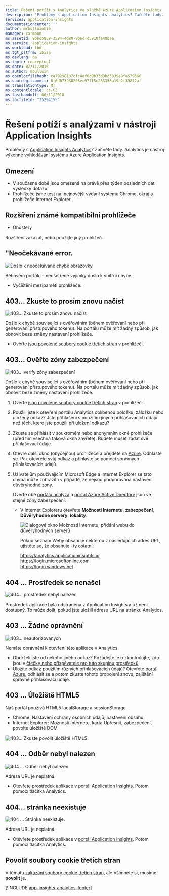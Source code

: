 ```yaml
---
title: Řešení potíží s Analytics ve službě Azure Application Insights | Microsoft Docs
description: 'Problémy s Application Insights analytics? Začněte tady. '
services: application-insights
documentationcenter: ''
author: mrbullwinkle
manager: carmonm
ms.assetid: 9bbd5859-3584-4d80-9b6d-d5910fa48baa
ms.service: application-insights
ms.workload: tbd
ms.tgt_pltfrm: ibiza
ms.devlang: na
ms.topic: conceptual
ms.date: 07/11/2016
ms.author: mbullwin
ms.openlocfilehash: c479298187cfc4af6d9b33d9bd3839e8fa579566
ms.sourcegitcommit: 6f6d073930203ec977f5c283358a19a2f39872af
ms.translationtype: MT
ms.contentlocale: cs-CZ
ms.lasthandoff: 06/11/2018
ms.locfileid: "35294155"
---
```

# <a name="troubleshoot-analytics-in-application-insights"></a>Řešení potíží s analýzami v nástroji Application Insights
Problémy s [Application Insights Analytics](app-insights-analytics.md)? Začněte tady. Analytics je nástroj výkonné vyhledávání systému Azure Application Insights.

## <a name="limits"></a>Omezení
* V současné době jsou omezená na právě přes týden posledních dat výsledky dotazu.
* Prohlížeče jsme test na: nejnovější vydání systému Chrome, okraj a prohlížeče Internet Explorer.

## <a name="known-incompatible-browser-extensions"></a>Rozšíření známé kompatibilní prohlížeče
* Ghostery

Rozšíření zakázat, nebo použijte jiný prohlížeč.

## <a name="e-a"></a> "Neočekávané error.
![Došlo k neočekávané chybě obrazovky](./media/app-insights-analytics-troubleshooting/010.png)

Běhovém portálu – neošetřené výjimky došlo k vnitřní chybě.

* Vyčištění mezipaměti prohlížeče. 

## <a name="e-b"></a>403... Zkuste to prosím znovu načíst
![403... Zkuste to prosím znovu načíst](./media/app-insights-analytics-troubleshooting/020.png)

Došlo k chybě související s ověřováním (během ověřování nebo při generování přístupového tokenu). Na portálu může mít žádný způsob, jak obnovit beze změny nastavení prohlížeče.

* Ověřte [jsou povolené soubory cookie třetích stran](#cookies) v prohlížeči. 

## <a name="authentication"></a>403... Ověřte zóny zabezpečení
![403.. .verify zóny zabezpečení](./media/app-insights-analytics-troubleshooting/030.png)

Došlo k chybě související s ověřováním (během ověřování nebo při generování přístupového tokenu). Na portálu může mít žádný způsob, jak obnovit beze změny nastavení prohlížeče.

1. Ověřte [jsou povolené soubory cookie třetích stran](#cookies) v prohlížeči. 
2. Použili jste k otevření portálu Analytics oblíbenou položku, záložku nebo uložený odkaz? Jste přihlášeni s použitím jiných přihlašovacích údajů než těch, které jste použili při uložení odkazu?
3. Zkuste se přihlásit v soukromém nebo anonymním okně prohlížeče (před tím všechna taková okna zavřete). Budete muset zadat své přihlašovací údaje. 
4. Otevře další okno (obyčejnou) prohlížeče a přejděte na [Azure](https://portal.azure.com). Odhlaste se. Pak otevřete svůj odkaz a přihlaste se pomocí správných přihlašovacích údajů.
5. Uživatelům používajícím Microsoft Edge a Internet Explorer se tato chyba může zobrazit i v případě, že nejsou podporována nastavení důvěryhodné zóny.
   
    Ověřte obě [portálu analýza](https://analytics.applicationinsights.io) a [portál Azure Active Directory](https://portal.azure.com) jsou ve stejné zóny zabezpečení:
   
   * V Internet Exploreru otevřete **Možnosti Internetu**, **zabezpečení**, **Důvěryhodné servery**, **lokality**:
     
     ![Dialogové okno Možnosti Internetu, přidání webu do důvěryhodných serverů](./media/app-insights-analytics-troubleshooting/033.png)
     
     Pokud seznam Weby obsahuje některou z následujících adres URL, ujistěte se, že obsahuje i ty ostatní:
     
     https://analytics.applicationinsights.io<br/>
     https://login.microsoftonline.com<br/>
     https://login.windows.net

## <a name="e-d"></a>404 ... Prostředek se nenašel
![404... prostředek nebyl nalezen](./media/app-insights-analytics-troubleshooting/040.png)

Prostředek aplikace byla odstraněna z Application Insights a už není dostupný. To může dojít, pokud jste uložili adresu URL na stránku Analytics.

## <a name="e-e"></a>403 ... Žádné oprávnění
![403... neautorizovaných](./media/app-insights-analytics-troubleshooting/050.png)

Nemáte oprávnění k otevření této aplikace v Analytics.

* Obdrželi jste od někoho jiného odkaz? Požádejte je o zkontrolujte, zda jsou v [čtečky nebo přispěvatele pro tuto skupinu prostředků](app-insights-resources-roles-access-control.md).
* Uložíte odkaz použitím různých přihlašovacích údajů? Otevřete [portál Azure](https://portal.azure.com), odhlásit se a potom zkuste tohoto propojení znovu, zajištění správné přihlašovací údaje.

## <a name="html-storage"></a>403 ... Úložiště HTML5
Náš portál používá HTML5 localStorage a sessionStorage.

* Chrome: Nastavení ochrany osobních údajů, nastavení obsahu.
* Internet Explorer: Možnosti Internetu, karta Upřesnit, zabezpečení, povolte úložiště DOM

![403... Zkuste povolit úložiště HTML5](./media/app-insights-analytics-troubleshooting/060.png)

## <a name="e-g"></a>404 ... Odběr nebyl nalezen
![404 ... Odběr nebyl nalezen](./media/app-insights-analytics-troubleshooting/070.png)

Adresa URL je neplatná. 

* Otevřete prostředek aplikace v [portál Application Insights](https://portal.azure.com). Potom pomocí tlačítka Analytics.

## <a name="e-h"></a>404... stránka neexistuje
![404 ... Stránka neexistuje.](./media/app-insights-analytics-troubleshooting/080.png)

Adresa URL je neplatná.

* Otevřete prostředek aplikace v [portál Application Insights](https://portal.azure.com). Potom pomocí tlačítka Analytics.

## <a name="cookies"></a>Povolit soubory cookie třetích stran
  V tématu [zakázání soubory cookie třetích stran](http://www.digitalcitizen.life/how-disable-third-party-cookies-all-major-browsers), ale Všimněte si, musíme **povolit** je.


[!INCLUDE [app-insights-analytics-footer](../../includes/app-insights-analytics-footer.md)]


